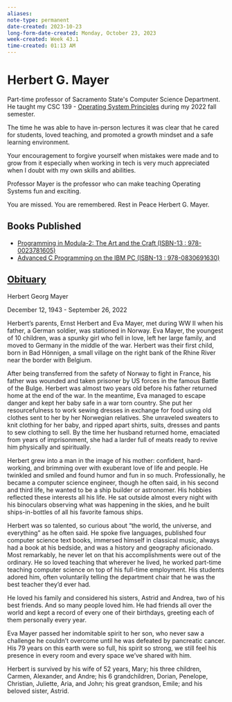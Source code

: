 ```yaml
---
aliases:
note-type: permanent
date-created: 2023-10-23
long-form-date-created: Monday, October 23, 2023
week-created: Week 43.1
time-created: 01:13 AM
---
```


# Herbert G. Mayer

Part-time professor of Sacramento State's Computer Science Department. He taught my
CSC 139 - [Operating System Principles](../4-hub-notes-🚉/Operating%20Systems.md) during my 2022 fall semester.

The time he was able to have in-person lectures it was clear that he cared for students,
loved teaching, and promoted a growth mindset and a safe learning environment.

Your encouragement to forgive yourself when mistakes were made and to grow from it
especially when working in tech is very much appreciated when I doubt with my own
skills and abilities.

Professor Mayer is the professor who can make teaching Operating Systems fun and exciting.

You are missed. You are remembered. Rest in Peace Herbert G. Mayer.

## Books Published

- [Programming in Modula-2: The Art and the Craft (ISBN-13 : 978-0023781605)](https://www.amazon.com/Programming-Modula-2-Herbert-G-Mayer/dp/0023781602?ref_=ast_author_dp)
- [Advanced C Programming on the IBM PC (ISBN-13 : 978-0830691630)](https://www.amazon.com/Advanced-C-Programming-IBM-PC/dp/0830691634?ref_=ast_author_dp)

## [Obituary](https://greenvalleymortuary.com/obituaries/herbert-mayer)

Herbert Georg Mayer

December 12, 1943 - September 26, 2022

Herbert’s parents, Ernst Herbert and Eva Mayer, met during WW II when his father, a
German soldier, was stationed in Norway. Eva Mayer, the youngest of 10 children, was a
spunky girl who fell in love, left her large family, and moved to Germany in the middle of
the war. Herbert was their first child, born in Bad Hönnigen, a small village on the right bank
of the Rhine River near the border with Belgium.

After being transferred from the safety of Norway to fight in France, his father was wounded
and taken prisoner by US forces in the famous Battle of the Bulge. Herbert was almost two
years old before his father returned home at the end of the war. In the meantime, Eva
managed to escape danger and kept her baby safe in a war torn country. She put her
resourcefulness to work sewing dresses in exchange for food using old clothes sent to her
by her Norwegian relatives. She unraveled sweaters to knit clothing for her baby, and ripped
apart shirts, suits, dresses and pants to sew clothing to sell. By the time her husband
returned home, emaciated from years of imprisonment, she had a larder full of meats ready
to revive him physically and spiritually.

Herbert grew into a man in the image of his mother: confident, hard-working, and brimming
over with exuberant love of life and people. He twinkled and smiled and found humor and
fun in so much. Professionally, he became a computer science engineer, though he often
said, in his second and third life, he wanted to be a ship builder or astronomer. His hobbies
reflected these interests all his life. He sat outside almost every night with his binoculars
observing what was happening in the skies, and he built ships-in-bottles of all his favorite
famous ships.

Herbert was so talented, so curious about “the world, the universe, and everything” as he
often said. He spoke five languages, published four computer science text books, immersed
himself in classical music, always had a book at his bedside, and was a history and
geography aficionado. Most remarkably, he never let on that his accomplishments were out
of the ordinary. He so loved teaching that wherever he lived, he worked part-time teaching
computer science on top of his full-time employment. His students adored him, often
voluntarily telling the department chair that he was the best teacher they’d ever had.

He loved his family and considered his sisters, Astrid and Andrea, two of his best friends.
And so many people loved him. He had friends all over the world and kept a record of every
one of their birthdays, greeting each of them personally every year.

Eva Mayer passed her indomitable spirit to her son, who never saw a challenge he couldn’t
overcome until he was defeated by pancreatic cancer. His 79 years on this earth were so full,
his spirit so strong, we still feel his presence in every room and every space we’ve shared
with him.

Herbert is survived by his wife of 52 years, Mary; his three children, Carmen, Alexander, and
Andre; his 6 grandchildren, Dorian, Penelope, Christian, Juliette, Aria, and John; his great
grandson, Emile; and his beloved sister, Astrid.

